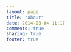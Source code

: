 ```yaml
---
layout: page
title: "about"
date: 2014-08-04 11:17
comments: true
sharing: true
footer: true
---
```


